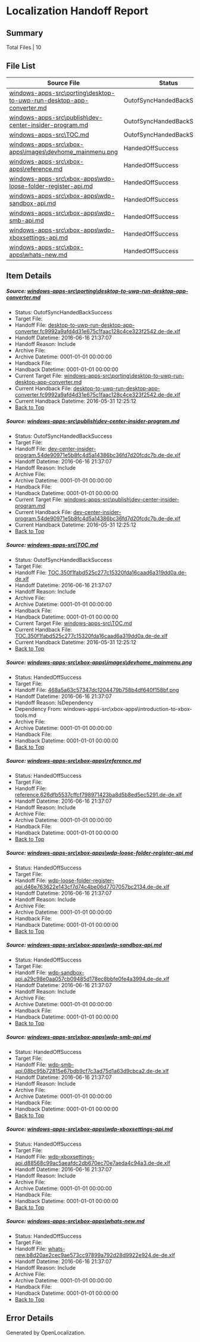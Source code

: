 # <a name='report-top'></a> Localization Handoff Report

## Summary
 Total Files | 10

## File List
 Source File | Status | Details 
 ----------- | ------ | ------- 
 [windows-apps-src\porting\desktop-to-uwp-run-desktop-app-converter.md](https://github.com/Microsoft/windows-apps/blob/07016fabb8b49e57dd0ae4ef68447451d31aa2dc/windows-apps-src/porting/desktop-to-uwp-run-desktop-app-converter.md) | OutofSyncHandedBackSuccess | [Details](#bc28197cccc0559f57abc8cb81e23bf241ca37163382)
 [windows-apps-src\publish\dev-center-insider-program.md](https://github.com/Microsoft/windows-apps/blob/3946310f057df5cfcd7da47ab29430bcf7356b2d/windows-apps-src/publish/dev-center-insider-program.md) | OutofSyncHandedBackSuccess | [Details](#a3d32d4ab5b4c11ed8e618b039ddccad8ce862dc3510)
 [windows-apps-src\TOC.md](https://github.com/Microsoft/windows-apps/blob/359769aca095e0a6c493785409ca2e62ad720785/windows-apps-src/TOC.md) | OutofSyncHandedBackSuccess | [Details](#0c418f8a3341d2514dd03409d4a894586a08ab423780)
 [windows-apps-src\xbox-apps\images\devhome_mainmenu.png](https://github.com/Microsoft/windows-apps/blob/c538f363bd4066233ebd363bb5255a6981399929/windows-apps-src/xbox-apps/images/devhome_mainmenu.png) | HandedOffSuccess | [Details](#468a5a63c57347dc1204479b758b4df640f158bf3867)
 [windows-apps-src\xbox-apps\reference.md](https://github.com/Microsoft/windows-apps/blob/1a8dc5bcfc619756696dd9892ca63d3ad92c3c16/windows-apps-src/xbox-apps/reference.md) | HandedOffSuccess | [Details](#3e857501687f74eacbe863889d61d33fcdbcd0863898)
 [windows-apps-src\xbox-apps\wdp-loose-folder-register-api.md](https://github.com/Microsoft/windows-apps/blob/968a3519ae302e15c78c0aa043e12484366d1711/windows-apps-src/xbox-apps/wdp-loose-folder-register-api.md) | HandedOffSuccess | [Details](#cb26ea1d80e6d370f16785429a683159f2134ad13906)
 [windows-apps-src\xbox-apps\wdp-sandbox-api.md](https://github.com/Microsoft/windows-apps/blob/2a2ccd0df4e7490beb45a5ebfbef45b900293ad0/windows-apps-src/xbox-apps/wdp-sandbox-api.md) | HandedOffSuccess | [Details](#1b9a0fc4b536b5091f489a9dc9b4d06c2902a8873908)
 [windows-apps-src\xbox-apps\wdp-smb-api.md](https://github.com/Microsoft/windows-apps/blob/6d12cff01741aae11cc5b9a02aa0b67eda202c88/windows-apps-src/xbox-apps/wdp-smb-api.md) | HandedOffSuccess | [Details](#c7dd765c432a08653c2ff1abcbb2accab29938743909)
 [windows-apps-src\xbox-apps\wdp-xboxsettings-api.md](https://github.com/Microsoft/windows-apps/blob/c392e6a2356d4180943c17d37512ef8ea35f5719/windows-apps-src/xbox-apps/wdp-xboxsettings-api.md) | HandedOffSuccess | [Details](#52fb6e76bd7ad35127eeebeced8f6f8cc076fb7f3911)
 [windows-apps-src\xbox-apps\whats-new.md](https://github.com/Microsoft/windows-apps/blob/d30c5b2117bd65d2ab6e7d71da1fbc962d1ebdfb/windows-apps-src/xbox-apps/whats-new.md) | HandedOffSuccess | [Details](#c29c7cd89d5cba430d7a8891717e53019069f1fb3912)

## Item Details
##### <a name='bc28197cccc0559f57abc8cb81e23bf241ca37163382'></a> Source: [windows-apps-src\porting\desktop-to-uwp-run-desktop-app-converter.md](https://github.com/Microsoft/windows-apps/blob/07016fabb8b49e57dd0ae4ef68447451d31aa2dc/windows-apps-src/porting/desktop-to-uwp-run-desktop-app-converter.md)
* Status: OutofSyncHandedBackSuccess
* Target File: 
* Handoff File: [desktop-to-uwp-run-desktop-app-converter.fc9992a9afd4d31e675c1faac128c4ce323f2542.de-de.xlf](https://github.com/Microsoft/WDG.handoff/blob/948ad43cbef666c431a85dc3c2a9d28292b5578d/ol-handoff/Microsoft/windows-apps.de-de/master/desktop-to-uwp-run-desktop-app-converter.fc9992a9afd4d31e675c1faac128c4ce323f2542.de-de.xlf)
* Handoff Datetime: 2016-06-16 21:37:07
* Handoff Reason: Include
* Archive File: 
* Archive Datetime: 0001-01-01 00:00:00
* Handback File: 
* Handback Datetime: 0001-01-01 00:00:00
* Current Target File: [windows-apps-src\porting\desktop-to-uwp-run-desktop-app-converter.md](https://github.com/Microsoft/windows-apps.de-de/blob/bc116d2542b0e55dbcea8b0066b22f4fe390f61b/windows-apps-src/porting/desktop-to-uwp-run-desktop-app-converter.md)
* Current Handback File: [desktop-to-uwp-run-desktop-app-converter.fc9992a9afd4d31e675c1faac128c4ce323f2542.de-de.xlf](https://github.com/Microsoft/WDG.handback/blob/1c9c9003998bb686554b589e6359b74d3157482b/ol-handback/Microsoft/windows-apps.de-de/master/desktop-to-uwp-run-desktop-app-converter.fc9992a9afd4d31e675c1faac128c4ce323f2542.de-de.xlf)
* Current Handback Datetime: 2016-05-31 12:25:12
* [Back to Top](#report-top)

##### <a name='a3d32d4ab5b4c11ed8e618b039ddccad8ce862dc3510'></a> Source: [windows-apps-src\publish\dev-center-insider-program.md](https://github.com/Microsoft/windows-apps/blob/3946310f057df5cfcd7da47ab29430bcf7356b2d/windows-apps-src/publish/dev-center-insider-program.md)
* Status: OutofSyncHandedBackSuccess
* Target File: 
* Handoff File: [dev-center-insider-program.54de90971e5b8fc4d5a14386bc36fd7d20fcdc7b.de-de.xlf](https://github.com/Microsoft/WDG.handoff/blob/948ad43cbef666c431a85dc3c2a9d28292b5578d/ol-handoff/Microsoft/windows-apps.de-de/master/dev-center-insider-program.54de90971e5b8fc4d5a14386bc36fd7d20fcdc7b.de-de.xlf)
* Handoff Datetime: 2016-06-16 21:37:07
* Handoff Reason: Include
* Archive File: 
* Archive Datetime: 0001-01-01 00:00:00
* Handback File: 
* Handback Datetime: 0001-01-01 00:00:00
* Current Target File: [windows-apps-src\publish\dev-center-insider-program.md](https://github.com/Microsoft/windows-apps.de-de/blob/bc116d2542b0e55dbcea8b0066b22f4fe390f61b/windows-apps-src/publish/dev-center-insider-program.md)
* Current Handback File: [dev-center-insider-program.54de90971e5b8fc4d5a14386bc36fd7d20fcdc7b.de-de.xlf](https://github.com/Microsoft/WDG.handback/blob/1c9c9003998bb686554b589e6359b74d3157482b/ol-handback/Microsoft/windows-apps.de-de/master/dev-center-insider-program.54de90971e5b8fc4d5a14386bc36fd7d20fcdc7b.de-de.xlf)
* Current Handback Datetime: 2016-05-31 12:25:12
* [Back to Top](#report-top)

##### <a name='0c418f8a3341d2514dd03409d4a894586a08ab423780'></a> Source: [windows-apps-src\TOC.md](https://github.com/Microsoft/windows-apps/blob/359769aca095e0a6c493785409ca2e62ad720785/windows-apps-src/TOC.md)
* Status: OutofSyncHandedBackSuccess
* Target File: 
* Handoff File: [TOC.350f1fabd525c277c15320fda16caad6a319dd0a.de-de.xlf](https://github.com/Microsoft/WDG.handoff/blob/948ad43cbef666c431a85dc3c2a9d28292b5578d/ol-handoff/Microsoft/windows-apps.de-de/master/TOC.350f1fabd525c277c15320fda16caad6a319dd0a.de-de.xlf)
* Handoff Datetime: 2016-06-16 21:37:07
* Handoff Reason: Include
* Archive File: 
* Archive Datetime: 0001-01-01 00:00:00
* Handback File: 
* Handback Datetime: 0001-01-01 00:00:00
* Current Target File: [windows-apps-src\TOC.md](https://github.com/Microsoft/windows-apps.de-de/blob/bc116d2542b0e55dbcea8b0066b22f4fe390f61b/windows-apps-src/TOC.md)
* Current Handback File: [TOC.350f1fabd525c277c15320fda16caad6a319dd0a.de-de.xlf](https://github.com/Microsoft/WDG.handback/blob/1c9c9003998bb686554b589e6359b74d3157482b/ol-handback/Microsoft/windows-apps.de-de/master/TOC.350f1fabd525c277c15320fda16caad6a319dd0a.de-de.xlf)
* Current Handback Datetime: 2016-05-31 12:25:12
* [Back to Top](#report-top)

##### <a name='468a5a63c57347dc1204479b758b4df640f158bf3867'></a> Source: [windows-apps-src\xbox-apps\images\devhome_mainmenu.png](https://github.com/Microsoft/windows-apps/blob/c538f363bd4066233ebd363bb5255a6981399929/windows-apps-src/xbox-apps/images/devhome_mainmenu.png)
* Status: HandedOffSuccess
* Target File: 
* Handoff File: [468a5a63c57347dc1204479b758b4df640f158bf.png](https://github.com/Microsoft/WDG.handoff/blob/948ad43cbef666c431a85dc3c2a9d28292b5578d/ol-handoff/Microsoft/windows-apps.de-de/master/468a5a63c57347dc1204479b758b4df640f158bf.png)
* Handoff Datetime: 2016-06-16 21:37:07
* Handoff Reason: IsDependency
* Dependency From: windows-apps-src\xbox-apps\introduction-to-xbox-tools.md
* Archive File: 
* Archive Datetime: 0001-01-01 00:00:00
* Handback File: 
* Handback Datetime: 0001-01-01 00:00:00
* [Back to Top](#report-top)

##### <a name='3e857501687f74eacbe863889d61d33fcdbcd0863898'></a> Source: [windows-apps-src\xbox-apps\reference.md](https://github.com/Microsoft/windows-apps/blob/1a8dc5bcfc619756696dd9892ca63d3ad92c3c16/windows-apps-src/xbox-apps/reference.md)
* Status: HandedOffSuccess
* Target File: 
* Handoff File: [reference.626dfb5537cffcf798971423ba8d5b8ed5ec5291.de-de.xlf](https://github.com/Microsoft/WDG.handoff/blob/948ad43cbef666c431a85dc3c2a9d28292b5578d/ol-handoff/Microsoft/windows-apps.de-de/master/reference.626dfb5537cffcf798971423ba8d5b8ed5ec5291.de-de.xlf)
* Handoff Datetime: 2016-06-16 21:37:07
* Handoff Reason: Include
* Archive File: 
* Archive Datetime: 0001-01-01 00:00:00
* Handback File: 
* Handback Datetime: 0001-01-01 00:00:00
* [Back to Top](#report-top)

##### <a name='cb26ea1d80e6d370f16785429a683159f2134ad13906'></a> Source: [windows-apps-src\xbox-apps\wdp-loose-folder-register-api.md](https://github.com/Microsoft/windows-apps/blob/968a3519ae302e15c78c0aa043e12484366d1711/windows-apps-src/xbox-apps/wdp-loose-folder-register-api.md)
* Status: HandedOffSuccess
* Target File: 
* Handoff File: [wdp-loose-folder-register-api.d46e763622e143cf7d74c4be06d7707057bc2134.de-de.xlf](https://github.com/Microsoft/WDG.handoff/blob/948ad43cbef666c431a85dc3c2a9d28292b5578d/ol-handoff/Microsoft/windows-apps.de-de/master/wdp-loose-folder-register-api.d46e763622e143cf7d74c4be06d7707057bc2134.de-de.xlf)
* Handoff Datetime: 2016-06-16 21:37:07
* Handoff Reason: Include
* Archive File: 
* Archive Datetime: 0001-01-01 00:00:00
* Handback File: 
* Handback Datetime: 0001-01-01 00:00:00
* [Back to Top](#report-top)

##### <a name='1b9a0fc4b536b5091f489a9dc9b4d06c2902a8873908'></a> Source: [windows-apps-src\xbox-apps\wdp-sandbox-api.md](https://github.com/Microsoft/windows-apps/blob/2a2ccd0df4e7490beb45a5ebfbef45b900293ad0/windows-apps-src/xbox-apps/wdp-sandbox-api.md)
* Status: HandedOffSuccess
* Target File: 
* Handoff File: [wdp-sandbox-api.a29c98e0aa057cb09485d178ec8bbfe0fe4a3994.de-de.xlf](https://github.com/Microsoft/WDG.handoff/blob/948ad43cbef666c431a85dc3c2a9d28292b5578d/ol-handoff/Microsoft/windows-apps.de-de/master/wdp-sandbox-api.a29c98e0aa057cb09485d178ec8bbfe0fe4a3994.de-de.xlf)
* Handoff Datetime: 2016-06-16 21:37:07
* Handoff Reason: Include
* Archive File: 
* Archive Datetime: 0001-01-01 00:00:00
* Handback File: 
* Handback Datetime: 0001-01-01 00:00:00
* [Back to Top](#report-top)

##### <a name='c7dd765c432a08653c2ff1abcbb2accab29938743909'></a> Source: [windows-apps-src\xbox-apps\wdp-smb-api.md](https://github.com/Microsoft/windows-apps/blob/6d12cff01741aae11cc5b9a02aa0b67eda202c88/windows-apps-src/xbox-apps/wdp-smb-api.md)
* Status: HandedOffSuccess
* Target File: 
* Handoff File: [wdp-smb-api.08bc95b72815e67bdb9cf7c3ad75d1a63d9cbca2.de-de.xlf](https://github.com/Microsoft/WDG.handoff/blob/948ad43cbef666c431a85dc3c2a9d28292b5578d/ol-handoff/Microsoft/windows-apps.de-de/master/wdp-smb-api.08bc95b72815e67bdb9cf7c3ad75d1a63d9cbca2.de-de.xlf)
* Handoff Datetime: 2016-06-16 21:37:07
* Handoff Reason: Include
* Archive File: 
* Archive Datetime: 0001-01-01 00:00:00
* Handback File: 
* Handback Datetime: 0001-01-01 00:00:00
* [Back to Top](#report-top)

##### <a name='52fb6e76bd7ad35127eeebeced8f6f8cc076fb7f3911'></a> Source: [windows-apps-src\xbox-apps\wdp-xboxsettings-api.md](https://github.com/Microsoft/windows-apps/blob/c392e6a2356d4180943c17d37512ef8ea35f5719/windows-apps-src/xbox-apps/wdp-xboxsettings-api.md)
* Status: HandedOffSuccess
* Target File: 
* Handoff File: [wdp-xboxsettings-api.d88568c99ac5aeafdc2db670ec70e7aeda4c94a3.de-de.xlf](https://github.com/Microsoft/WDG.handoff/blob/948ad43cbef666c431a85dc3c2a9d28292b5578d/ol-handoff/Microsoft/windows-apps.de-de/master/wdp-xboxsettings-api.d88568c99ac5aeafdc2db670ec70e7aeda4c94a3.de-de.xlf)
* Handoff Datetime: 2016-06-16 21:37:07
* Handoff Reason: Include
* Archive File: 
* Archive Datetime: 0001-01-01 00:00:00
* Handback File: 
* Handback Datetime: 0001-01-01 00:00:00
* [Back to Top](#report-top)

##### <a name='c29c7cd89d5cba430d7a8891717e53019069f1fb3912'></a> Source: [windows-apps-src\xbox-apps\whats-new.md](https://github.com/Microsoft/windows-apps/blob/d30c5b2117bd65d2ab6e7d71da1fbc962d1ebdfb/windows-apps-src/xbox-apps/whats-new.md)
* Status: HandedOffSuccess
* Target File: 
* Handoff File: [whats-new.b8d20ae2cec9ae573cc97899a792d28d9922e924.de-de.xlf](https://github.com/Microsoft/WDG.handoff/blob/948ad43cbef666c431a85dc3c2a9d28292b5578d/ol-handoff/Microsoft/windows-apps.de-de/master/whats-new.b8d20ae2cec9ae573cc97899a792d28d9922e924.de-de.xlf)
* Handoff Datetime: 2016-06-16 21:37:07
* Handoff Reason: Include
* Archive File: 
* Archive Datetime: 0001-01-01 00:00:00
* Handback File: 
* Handback Datetime: 0001-01-01 00:00:00
* [Back to Top](#report-top)


## Error Details

Generated by OpenLocalization.
